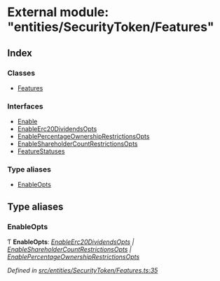 # External module: "entities/SecurityToken/Features"

## Index

### Classes

* [Features](../classes/_entities_securitytoken_features_.features.md)

### Interfaces

* [Enable](../interfaces/_entities_securitytoken_features_.enable.md)
* [EnableErc20DividendsOpts](../interfaces/_entities_securitytoken_features_.enableerc20dividendsopts.md)
* [EnablePercentageOwnershipRestrictionsOpts](../interfaces/_entities_securitytoken_features_.enablepercentageownershiprestrictionsopts.md)
* [EnableShareholderCountRestrictionsOpts](../interfaces/_entities_securitytoken_features_.enableshareholdercountrestrictionsopts.md)
* [FeatureStatuses](../interfaces/_entities_securitytoken_features_.featurestatuses.md)

### Type aliases

* [EnableOpts](_entities_securitytoken_features_.md#enableopts)

## Type aliases

###  EnableOpts

Ƭ **EnableOpts**: *[EnableErc20DividendsOpts](../interfaces/_entities_securitytoken_features_.enableerc20dividendsopts.md) | [EnableShareholderCountRestrictionsOpts](../interfaces/_entities_securitytoken_features_.enableshareholdercountrestrictionsopts.md) | [EnablePercentageOwnershipRestrictionsOpts](../interfaces/_entities_securitytoken_features_.enablepercentageownershiprestrictionsopts.md)*

*Defined in [src/entities/SecurityToken/Features.ts:35](https://github.com/PolymathNetwork/polymath-sdk/blob/ade5412/src/entities/SecurityToken/Features.ts#L35)*

